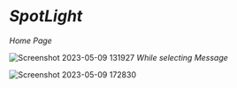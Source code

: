 # *SpotLight*
*Home Page*
   
![Screenshot 2023-05-09 131927](https://user-images.githubusercontent.com/127188541/237033232-ff5ee6d4-d169-482f-8b13-b5db8fae3917.png)
*While selecting Message*
   
![Screenshot 2023-05-09 172830](https://github.com/s-k-u-v/group_16_batch_A5/assets/127188541/522a4fd2-4ee7-461f-a5a9-4b327fd0c293)
  
